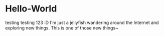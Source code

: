 # Hello-World
testing testing 123 :D 
I'm just a jellyfish wandering around the Internet and exploring new things. This is one of those new things~ 
